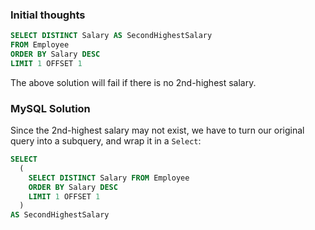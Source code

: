 ### Initial thoughts

```sql
SELECT DISTINCT Salary AS SecondHighestSalary
FROM Employee
ORDER BY Salary DESC
LIMIT 1 OFFSET 1
```

The above solution will fail if there is no 2nd-highest salary.

### MySQL Solution

Since the 2nd-highest salary may not exist, we have to turn our original query into a subquery, and wrap it in a `Select`:

```sql
SELECT
  (
    SELECT DISTINCT Salary FROM Employee
    ORDER BY Salary DESC
    LIMIT 1 OFFSET 1
  )
AS SecondHighestSalary
```
